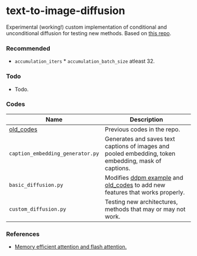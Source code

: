 # text-to-image-diffusion
Experimental (working!) custom implementation of conditional and unconditional diffusion for testing new methods. Based on [this repo](https://github.com/quickgrid/pytorch-diffusion). 

### Recommended 
- `accumulation_iters` * `accumulation_batch_size` atleast 32.

### Todo
- Todo.

### Codes
| Name | Description |
| --- | --- |
| [old_codes](https://github.com/quickgrid/text-to-image-diffusion/tree/main/old_codes) | Previous codes in the repo. |
| `caption_embedding_generator.py` | Generates and saves text captions of images and pooled embedding, token embedding, mask of captions. |
| `basic_diffusion.py` | Modifies [ddpm example](https://github.com/quickgrid/pytorch-diffusion) and [old_codes](https://github.com/quickgrid/text-to-image-diffusion/tree/main/old_codes) to add new features that works properly. |
| `custom_diffusion.py` | Testing new architectures, methods that may or may not work. |

### References

- [Memory efficient attention and flash attention.](https://github.com/lucidrains/memory-efficient-attention-pytorch)
